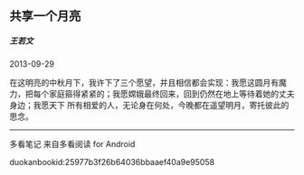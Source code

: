 ## 共享一个月亮

##### 王若文

  

2013-09-29

在这明亮的中秋月下，我许下了三个愿望，并且相信都会实现：我愿这圆月有魔力，把每个家庭箍得紧紧的；我愿嫦娥最终回来，回到仍然在地上等待着她的丈夫身边；我愿天下
所有相爱的人，无论身在何处，今晚都在遥望明月，寄托彼此的思念。

* * *

多看笔记 来自多看阅读 for Android

duokanbookid:25977b3f26b64036bbaaef40a9e95058

